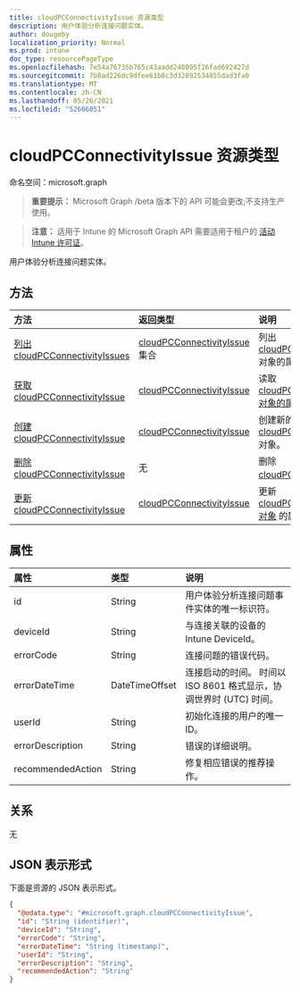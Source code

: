 ```yaml
---
title: cloudPCConnectivityIssue 资源类型
description: 用户体验分析连接问题实体。
author: dougeby
localization_priority: Normal
ms.prod: intune
doc_type: resourcePageType
ms.openlocfilehash: 7e54a76735b765c43aadd248095f26fad692427d
ms.sourcegitcommit: 7b8ad226dc9dfee61b8c3d32892534855dad3fa0
ms.translationtype: MT
ms.contentlocale: zh-CN
ms.lasthandoff: 05/26/2021
ms.locfileid: "52666851"
---
```

# <a name="cloudpcconnectivityissue-resource-type"></a>cloudPCConnectivityIssue 资源类型

命名空间：microsoft.graph

> **重要提示：** Microsoft Graph /beta 版本下的 API 可能会更改;不支持生产使用。

> **注意：** 适用于 Intune 的 Microsoft Graph API 需要适用于租户的 [活动 Intune 许可证](https://go.microsoft.com/fwlink/?linkid=839381)。

用户体验分析连接问题实体。

## <a name="methods"></a>方法
|方法|返回类型|说明|
|:---|:---|:---|
|[列出 cloudPCConnectivityIssues](../api/intune-devices-cloudpcconnectivityissue-list.md)|[cloudPCConnectivityIssue](../resources/intune-devices-cloudpcconnectivityissue.md) 集合|列出 [cloudPCConnectivityIssue](../resources/intune-devices-cloudpcconnectivityissue.md) 对象的属性和关系。|
|[获取 cloudPCConnectivityIssue](../api/intune-devices-cloudpcconnectivityissue-get.md)|[cloudPCConnectivityIssue](../resources/intune-devices-cloudpcconnectivityissue.md)|读取 [cloudPCConnectivityIssue 对象的属性和](../resources/intune-devices-cloudpcconnectivityissue.md) 关系。|
|[创建 cloudPCConnectivityIssue](../api/intune-devices-cloudpcconnectivityissue-create.md)|[cloudPCConnectivityIssue](../resources/intune-devices-cloudpcconnectivityissue.md)|创建新的 [cloudPCConnectivityIssue](../resources/intune-devices-cloudpcconnectivityissue.md) 对象。|
|[删除 cloudPCConnectivityIssue](../api/intune-devices-cloudpcconnectivityissue-delete.md)|无|删除 [cloudPCConnectivityIssue](../resources/intune-devices-cloudpcconnectivityissue.md)。|
|[更新 cloudPCConnectivityIssue](../api/intune-devices-cloudpcconnectivityissue-update.md)|[cloudPCConnectivityIssue](../resources/intune-devices-cloudpcconnectivityissue.md)|更新 [cloudPCConnectivityIssue 对象](../resources/intune-devices-cloudpcconnectivityissue.md) 的属性。|

## <a name="properties"></a>属性
|属性|类型|说明|
|:---|:---|:---|
|id|String|用户体验分析连接问题事件实体的唯一标识符。|
|deviceId|String|与连接关联的设备的 Intune DeviceId。|
|errorCode|String|连接问题的错误代码。|
|errorDateTime|DateTimeOffset|连接启动的时间。 时间以 ISO 8601 格式显示，协调世界时 (UTC) 时间。|
|userId|String|初始化连接的用户的唯一 ID。|
|errorDescription|String|错误的详细说明。|
|recommendedAction|String|修复相应错误的推荐操作。|

## <a name="relationships"></a>关系
无

## <a name="json-representation"></a>JSON 表示形式
下面是资源的 JSON 表示形式。
<!-- {
  "blockType": "resource",
  "keyProperty": "id",
  "@odata.type": "microsoft.graph.cloudPCConnectivityIssue"
}
-->
``` json
{
  "@odata.type": "#microsoft.graph.cloudPCConnectivityIssue",
  "id": "String (identifier)",
  "deviceId": "String",
  "errorCode": "String",
  "errorDateTime": "String (timestamp)",
  "userId": "String",
  "errorDescription": "String",
  "recommendedAction": "String"
}
```





